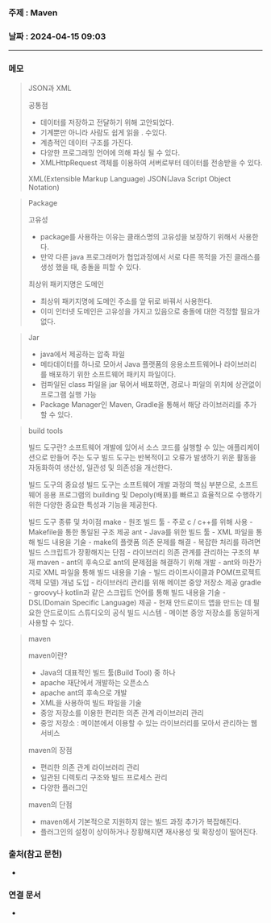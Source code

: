 ### 주제 : Maven

### 날짜 : 2024-04-15 09:03
----
### 메모
> JSON과 XML
> 
> 공통점
> 	- 데이터를 저장하고 전달하기 위해 고안되었다.
> 	- 기계뿐만 아니라 사람도 쉽게 읽을 . 수있다.
> 	- 계층적인 데이터 구조를 가진다.
> 	- 다양한 프로그래밍 언어에 의해 파싱 될 수 있다.
> 	- XMLHttpRequest 객체를 이용하여 서버로부터 데이터를 전송받을 수 있다.
> 
> XML(Extensible Markup Language)
> JSON(Java Script Object Notation)

> Package
> 
> 고유성
> 	- package를 사용하는 이유는 클래스명의 고유성을 보장하기 위해서 사용한다.
> 	- 만약 다른 java 프로그래머가 협업과정에서 서로 다른 목적을 가진 클래스를 생성 했을 때, 충돌을 피할 수 있다.
> 
> 최상위 패키지명은 도메인
> 	- 최상위 패키지명에 도메인 주소를 앞 뒤로 바꿔서 사용한다.
> 	- 이미 인터넷 도메인은 고유성을 가지고 있음으로 충돌에 대한 걱정할 필요가 없다.

> Jar
> 	- java에서 제공하는 압축 파일
> 	- 메타데이터를 하나로 모아서 Java 플랫폼의 응용소프트웨어나 라이브러리를 배포하기 위한 소프트웨어 패키지 파일이다.
> 	- 컴파일된 class 파일을 jar 묶어서 배포하면, 경로나 파일의 위치에 상관없이 프로그램 실행 가능
> 	- Package Manager인 Maven, Gradle을 통해서 해당 라이브러리를 추가할 수 있다.

> build tools
> 
> 빌드 도구란?
> 	소프트웨어 개발에 있어서 소스 코드를 실행할 수 있는 애플리케이션으로 만들어 주는 도구
> 	빌드 도구는 반복적이고 오류가 발생하기 위운 활동을 자동화하여 생산성, 일관성 및 의존성을 개선한다.
> 
> 빌드 도구의 중요성
> 	빌드 도구는 소프트웨어 개발 과정의 핵심 부분으로, 소프트웨어 응용 프로그램의 building 및 Depoly(배포)를 빠르고 효율적으로 수행하기 위한 다양한 중요한 특성과 기능을 제공한다.
> 
> 빌드 도구 종류 및 차이점
> 	make
> 		- 원조 빌드 툴
> 		- 주로 c / c++를 위해 사용
> 		- Makefile을 통한 통일된 구조 제공
> 	ant
> 		- Java를 위한 빌드 툴
> 		- XML 파일을 통해 빌드 내용을 기술
> 		- make의 플랫폼 의존 문제를 해결
> 		- 복잡한 처리를 하려면 빌드 스크립트가 장황해지는 단점
> 		- 라이브러리 의존 관계를 관리하는 구조의 부재
> 	maven
> 		- ant의 후속으로 ant의 문제점을 해결하기 위해 개발
> 		- ant와 마찬가지로 XML 파일을 통해 빌드 내용을 기술
> 		- 빌드 라이프사이클과 POM(프로젝트 객체 모델) 개념 도입
> 		- 라이브러리 관리를 위해 메이븐 중앙 저장소 제공
> 	gradle
> 		- groovy나 kotlin과 같은 스크립트 언어를 통해 빌드 내용을 기술
> 		- DSL(Domain Specific Language) 제공
> 		- 현재 안드로이드 앱을 만드는 데 필요한 안드로이드 스튜디오의 공식 빌드 시스템
> 		- 메이븐 중앙 저장소를 동일하게 사용할 수 있다.

> maven
> 
> maven이란?
> 	- Java의 대표적인 빌드 툴(Build Tool) 중 하나
> 	- apache 재단에서 개발하는 오픈소스
> 	- apache ant의 후속으로 개발
> 	- XML을 사용하여 빌드 파일을 기술
> 	- 중앙 저장소를 이용한 편리한 의존 관계 라이브러리 관리
> 	- 중앙 저장소 : 메이븐에서 이용할 수 있는 라이브러리를 모아서 관리하는 웹 서비스
> 
> maven의 장점
> 	- 편리한 의존 관계 라이브러리 관리
> 	- 일관된 디렉토리 구조와 빌드 프로세스 관리
> 	- 다양한 플러그인
> 
> maven의 단점
> 	- maven에서 기본적으로 지원하지 않는 빌드 과정 추가가 복잡해진다.
> 	- 플러그인의 설정이 상이하거나 장황해지면 재사용성 및 확장성이 떨어진다.

### 출처(참고 문헌)
-

### 연결 문서
-
